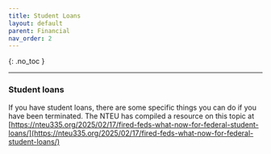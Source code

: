 ```yaml
---
title: Student Loans
layout: default
parent: Financial
nav_order: 2
---
```


{: .no_toc }

---

### Student loans

If you have student loans, there are some specific things you can do if you have been terminated. The NTEU has compiled a resource on this topic at [https://nteu335.org/2025/02/17/fired-feds-what-now-for-federal-student-loans/](https://nteu335.org/2025/02/17/fired-feds-what-now-for-federal-student-loans/)

